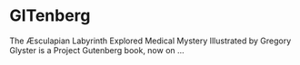 # GITenberg
The Æsculapian Labyrinth Explored Medical Mystery Illustrated by Gregory Glyster is a Project Gutenberg book, now on …
